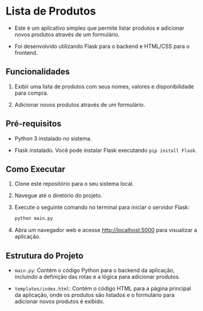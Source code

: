 # Lista de Produtos

- Este é um aplicativo simples que permite listar produtos e adicionar novos produtos através de um formulário.

- Foi desenvolvido utilizando Flask para o backend e HTML/CSS para o frontend.

## Funcionalidades

1. Exibir uma lista de produtos com seus nomes, valores e disponibilidade para compra.

2. Adicionar novos produtos através de um formulário.

## Pré-requisitos

- Python 3 instalado no sistema.

- Flask instalado. Você pode instalar Flask executando ```pip install Flask```.

## Como Executar

1. Clone este repositório para o seu sistema local.

2. Navegue até o diretório do projeto.

3. Execute o seguinte comando no terminal para iniciar o servidor Flask:

    ```python
    python main.py
    ```

4. Abra um navegador web e acesse <http://localhost:5000> para visualizar a aplicação.

## Estrutura do Projeto

- ```main.py```: Contém o código Python para o backend da aplicação, incluindo a definição das rotas e a lógica para adicionar produtos.

- ```templates/index.html```: Contém o código HTML para a página principal da aplicação, onde os produtos são listados e o formulário para adicionar novos produtos é exibido.
